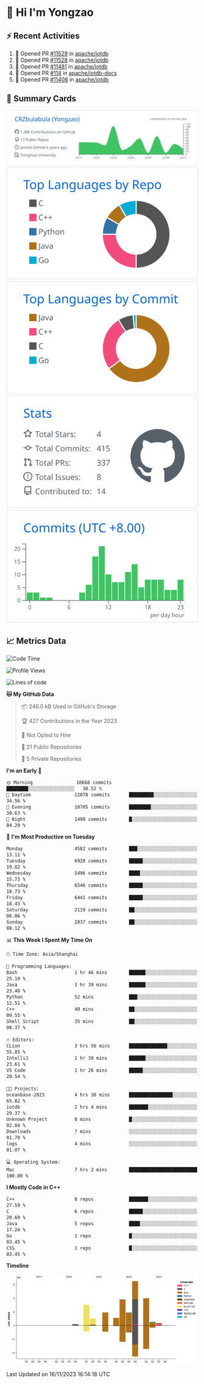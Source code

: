 # 👋 Hi I'm Yongzao

## ⚡ Recent Activities
<!--START_SECTION:activity-->
1. 💪 Opened PR [#11529](https://github.com/apache/iotdb/pull/11529) in [apache/iotdb](https://github.com/apache/iotdb)
2. 💪 Opened PR [#11528](https://github.com/apache/iotdb/pull/11528) in [apache/iotdb](https://github.com/apache/iotdb)
3. 💪 Opened PR [#11481](https://github.com/apache/iotdb/pull/11481) in [apache/iotdb](https://github.com/apache/iotdb)
4. 💪 Opened PR [#114](https://github.com/apache/iotdb-docs/pull/114) in [apache/iotdb-docs](https://github.com/apache/iotdb-docs)
5. 💪 Opened PR [#11408](https://github.com/apache/iotdb/pull/11408) in [apache/iotdb](https://github.com/apache/iotdb)
<!--END_SECTION:activity-->

## 🎑 Summary Cards

[![](https://raw.githubusercontent.com/CRZbulabula/CRZbulabula/main/profile-summary-card-output/github/0-profile-details.svg)](https://github.com/vn7n24fzkq/github-profile-summary-cards)
[![](https://raw.githubusercontent.com/CRZbulabula/CRZbulabula/main/profile-summary-card-output/github/1-repos-per-language.svg)](https://github.com/vn7n24fzkq/github-profile-summary-cards) [![](https://raw.githubusercontent.com/CRZbulabula/CRZbulabula/main/profile-summary-card-output/github/2-most-commit-language.svg)](https://github.com/vn7n24fzkq/github-profile-summary-cards)
[![](https://raw.githubusercontent.com/CRZbulabula/CRZbulabula/main/profile-summary-card-output/github/3-stats.svg)](https://github.com/vn7n24fzkq/github-profile-summary-cards) [![](https://raw.githubusercontent.com/CRZbulabula/CRZbulabula/main/profile-summary-card-output/github/4-productive-time.svg)](https://github.com/vn7n24fzkq/github-profile-summary-cards)

## 📈 Metrics Data

<!--START_SECTION:waka-->
![Code Time](http://img.shields.io/badge/Code%20Time-454%20hrs%2038%20mins-blue)

![Profile Views](http://img.shields.io/badge/Profile%20Views-0-blue)

![Lines of code](https://img.shields.io/badge/From%20Hello%20World%20I%27ve%20Written-24.3%20million%20lines%20of%20code-blue)

**🐱 My GitHub Data** 

> 📦 246.0 kB Used in GitHub's Storage 
 > 
> 🏆 427 Contributions in the Year 2023
 > 
> 🚫 Not Opted to Hire
 > 
> 📜 21 Public Repositories 
 > 
> 🔑 5 Private Repositories 
 > 
**I'm an Early 🐤** 

```text
🌞 Morning                10668 commits       ████████░░░░░░░░░░░░░░░░░   30.52 % 
🌆 Daytime                12078 commits       █████████░░░░░░░░░░░░░░░░   34.56 % 
🌃 Evening                10705 commits       ████████░░░░░░░░░░░░░░░░░   30.63 % 
🌙 Night                  1498 commits        █░░░░░░░░░░░░░░░░░░░░░░░░   04.29 % 
```
📅 **I'm Most Productive on Tuesday** 

```text
Monday                   4582 commits        ███░░░░░░░░░░░░░░░░░░░░░░   13.11 % 
Tuesday                  6928 commits        █████░░░░░░░░░░░░░░░░░░░░   19.82 % 
Wednesday                5496 commits        ████░░░░░░░░░░░░░░░░░░░░░   15.73 % 
Thursday                 6546 commits        █████░░░░░░░░░░░░░░░░░░░░   18.73 % 
Friday                   6441 commits        █████░░░░░░░░░░░░░░░░░░░░   18.43 % 
Saturday                 2119 commits        ██░░░░░░░░░░░░░░░░░░░░░░░   06.06 % 
Sunday                   2837 commits        ██░░░░░░░░░░░░░░░░░░░░░░░   08.12 % 
```


📊 **This Week I Spent My Time On** 

```text
🕑︎ Time Zone: Asia/Shanghai

💬 Programming Languages: 
Bash                     1 hr 46 mins        ██████░░░░░░░░░░░░░░░░░░░   25.19 % 
Java                     1 hr 39 mins        ██████░░░░░░░░░░░░░░░░░░░   23.48 % 
Python                   52 mins             ███░░░░░░░░░░░░░░░░░░░░░░   12.51 % 
C++                      40 mins             ██░░░░░░░░░░░░░░░░░░░░░░░   09.55 % 
Shell Script             35 mins             ██░░░░░░░░░░░░░░░░░░░░░░░   08.37 % 

🔥 Editors: 
CLion                    3 hrs 56 mins       ██████████████░░░░░░░░░░░   55.85 % 
IntelliJ                 1 hr 39 mins        ██████░░░░░░░░░░░░░░░░░░░   23.61 % 
VS Code                  1 hr 26 mins        █████░░░░░░░░░░░░░░░░░░░░   20.54 % 

🐱‍💻 Projects: 
oceanbase-2023           4 hrs 38 mins       ████████████████░░░░░░░░░   65.82 % 
iotdb                    2 hrs 4 mins        ███████░░░░░░░░░░░░░░░░░░   29.37 % 
Unknown Project          8 mins              █░░░░░░░░░░░░░░░░░░░░░░░░   02.04 % 
Downloads                7 mins              ░░░░░░░░░░░░░░░░░░░░░░░░░   01.70 % 
logs                     4 mins              ░░░░░░░░░░░░░░░░░░░░░░░░░   01.07 % 

💻 Operating System: 
Mac                      7 hrs 2 mins        █████████████████████████   100.00 % 
```

**I Mostly Code in C++** 

```text
C++                      8 repos             ███████░░░░░░░░░░░░░░░░░░   27.59 % 
C                        6 repos             █████░░░░░░░░░░░░░░░░░░░░   20.69 % 
Java                     5 repos             ████░░░░░░░░░░░░░░░░░░░░░   17.24 % 
Go                       1 repo              █░░░░░░░░░░░░░░░░░░░░░░░░   03.45 % 
CSS                      1 repo              █░░░░░░░░░░░░░░░░░░░░░░░░   03.45 % 
```



**Timeline**

![Lines of Code chart](https://raw.githubusercontent.com/CRZbulabula/CRZbulabula/main/assets/bar_graph.png)


 Last Updated on 16/11/2023 16:14:18 UTC
<!--END_SECTION:waka-->

